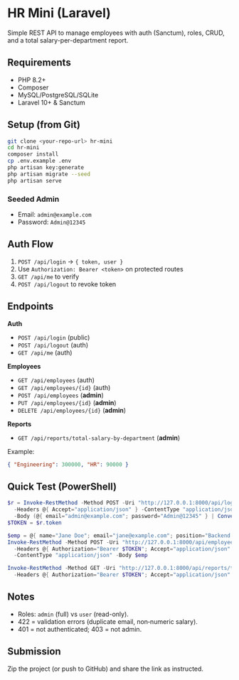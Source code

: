 # HR Mini (Laravel)

Simple REST API to manage employees with auth (Sanctum), roles, CRUD, and a total salary-per-department report.

## Requirements
- PHP 8.2+
- Composer
- MySQL/PostgreSQL/SQLite
- Laravel 10+ & Sanctum

## Setup (from Git)
```bash
git clone <your-repo-url> hr-mini
cd hr-mini
composer install
cp .env.example .env             
php artisan key:generate
php artisan migrate --seed       
php artisan serve                 
```

### Seeded Admin
- Email: `admin@example.com`
- Password: `Admin@12345`

## Auth Flow
1. `POST /api/login` → `{ token, user }`
2. Use `Authorization: Bearer <token>` on protected routes
3. `GET /api/me` to verify
4. `POST /api/logout` to revoke token

## Endpoints
**Auth**
- `POST /api/login` (public)
- `POST /api/logout` (auth)
- `GET /api/me` (auth)

**Employees**
- `GET /api/employees` (auth)
- `GET /api/employees/{id}` (auth)
- `POST /api/employees` (**admin**)
- `PUT /api/employees/{id}` (**admin**)
- `DELETE /api/employees/{id}` (**admin**)

**Reports**
- `GET /api/reports/total-salary-by-department` (**admin**)

Example:
```json
{ "Engineering": 300000, "HR": 90000 }
```

## Quick Test (PowerShell)
```powershell
$r = Invoke-RestMethod -Method POST -Uri "http://127.0.0.1:8000/api/login" `
  -Headers @{ Accept="application/json" } -ContentType "application/json" `
  -Body (@{ email="admin@example.com"; password="Admin@12345" } | ConvertTo-Json)
$TOKEN = $r.token

$emp = @{ name="Jane Doe"; email="jane@example.com"; position="Backend Dev"; salary=350000; department="Engineering" } | ConvertTo-Json
Invoke-RestMethod -Method POST -Uri "http://127.0.0.1:8000/api/employees" `
  -Headers @{ Authorization="Bearer $TOKEN"; Accept="application/json" } `
  -ContentType "application/json" -Body $emp

Invoke-RestMethod -Method GET -Uri "http://127.0.0.1:8000/api/reports/total-salary-by-department" `
  -Headers @{ Authorization="Bearer $TOKEN"; Accept="application/json" }
```

## Notes
- Roles: `admin` (full) vs `user` (read-only).
- 422 = validation errors (duplicate email, non‑numeric salary).
- 401 = not authenticated; 403 = not admin.

## Submission
Zip the project (or push to GitHub) and share the link as instructed.
